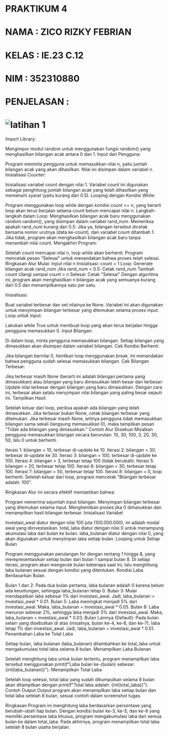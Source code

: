 # PRAKTIKUM 4

# NAMA : ZICO RIZKY FEBRIAN

# KELAS : IE.23 C.12

# NIM : 352310880

# PENJELASAN :

# ![latihan 1](https://github.com/user-attachments/assets/6b9d5854-56e2-4cef-997d-5ace542b5d77)


Import Library:

Mengimpor modul random untuk menggunakan fungsi random() yang menghasilkan bilangan acak antara 0 dan 1.
Input dari Pengguna:

Program meminta pengguna untuk memasukkan nilai n, yaitu jumlah bilangan acak yang akan dihasilkan. Nilai ini disimpan dalam variabel n.
Inisialisasi Counter:

Inisialisasi variabel count dengan nilai 1. Variabel count ini digunakan sebagai penghitung jumlah bilangan acak yang telah dihasilkan yang memenuhi syarat (yaitu kurang dari 0.5).
Looping dengan Kondisi While:

Program menggunakan loop while dengan kondisi count <= n, yang berarti loop akan terus berjalan selama count belum mencapai nilai n.
Langkah-langkah dalam Loop:
Menghasilkan bilangan acak baru menggunakan random.random(), yang disimpan dalam variabel rand_num.
Memeriksa apakah rand_num kurang dari 0.5:
Jika ya, bilangan tersebut dicetak bersama nomor urutnya (data ke-count), dan variabel count ditambah 1.
Jika tidak, program akan menghasilkan bilangan acak baru tanpa menambah nilai count.
Mengakhiri Program:

Setelah count mencapai nilai n, loop while akan berhenti.
Program mencetak pesan "Selesai" untuk menandakan bahwa proses telah selesai.
Ringkasan Alur
Mulai: Input nilai n
Inisialisasi: count = 1
Loop:
Generate bilangan acak rand_num
Jika rand_num < 0.5:
Cetak rand_num
Tambah count
Ulangi sampai count > n
Selesai: Cetak "Selesai"
Dengan algoritma ini, program akan menghasilkan n bilangan acak yang semuanya kurang dari 0.5 dan menampilkannya satu per satu.

Inisialisasi:

Buat variabel terbesar dan set nilainya ke None. Variabel ini akan digunakan untuk menyimpan bilangan terbesar yang ditemukan selama proses input.
Loop untuk Input:

Lakukan while True untuk membuat loop yang akan terus berjalan hingga pengguna memasukkan 0.
Input Bilangan:

Di dalam loop, minta pengguna memasukkan bilangan. Setiap bilangan yang dimasukkan akan disimpan dalam variabel bilangan.
Cek Kondisi Berhenti:

Jika bilangan bernilai 0, hentikan loop menggunakan break. Ini menandakan bahwa pengguna sudah selesai memasukkan bilangan.
Cek Bilangan Terbesar:

Jika terbesar masih None (berarti ini adalah bilangan pertama yang dimasukkan) atau bilangan yang baru dimasukkan lebih besar dari terbesar:
Update nilai terbesar dengan bilangan yang baru dimasukkan.
Dengan cara ini, terbesar akan selalu menyimpan nilai bilangan yang paling besar sejauh ini.
Tampilkan Hasil:

Setelah keluar dari loop, periksa apakah ada bilangan yang telah dimasukkan.
Jika terbesar bukan None, cetak bilangan terbesar yang ditemukan.
Jika terbesar masih None, artinya pengguna tidak memasukkan bilangan sama sekali (langsung memasukkan 0), maka tampilkan pesan "Tidak ada bilangan yang dimasukkan."
Contoh Alur Eksekusi
Misalkan pengguna memasukkan bilangan secara berurutan: 10, 30, 100, 3, 20, 30, 50, lalu 0 untuk berhenti.

Iterasi 1: bilangan = 10, terbesar di-update ke 10.
Iterasi 2: bilangan = 30, terbesar di-update ke 30.
Iterasi 3: bilangan = 100, terbesar di-update ke 100.
Iterasi 4: bilangan = 3, terbesar tetap 100 (tidak berubah).
Iterasi 5: bilangan = 20, terbesar tetap 100.
Iterasi 6: bilangan = 30, terbesar tetap 100.
Iterasi 7: bilangan = 50, terbesar tetap 100.
Iterasi 8: bilangan = 0, loop berhenti.
Setelah keluar dari loop, program mencetak "Bilangan terbesar adalah: 100".

Ringkasan
Alur ini secara efektif memastikan bahwa:

Program menerima sejumlah input bilangan.
Menyimpan bilangan terbesar yang ditemukan selama input.
Menghentikan proses jika 0 dimasukkan dan menampilkan hasil bilangan terbesar.
Inisialisasi Variabel

investasi_awal diatur dengan nilai 100 juta (100.000.000), ini adalah modal awal yang diinvestasikan.
total_laba diatur dengan nilai 0 untuk menampung akumulasi laba dari bulan ke bulan.
laba_bulanan diatur dengan nilai 0, yang akan digunakan untuk menyimpan laba setiap bulan.
Looping untuk Setiap Bulan

Program menggunakan perulangan for dengan rentang 1 hingga 8, yang merepresentasikan setiap bulan dari bulan 1 sampai bulan 8.
Di setiap iterasi, program akan mengecek bulan keberapa saat ini, lalu menghitung laba bulanan sesuai dengan kondisi yang ditentukan.
Kondisi Laba Berdasarkan Bulan

Bulan 1 dan 2:
Pada dua bulan pertama, laba bulanan adalah 0 karena belum ada keuntungan, sehingga laba_bulanan tetap 0.
Bulan 3:
Mulai mendapatkan laba sebesar 1% dari investasi_awal. Jadi, laba_bulanan = investasi_awal * 0.01.
Bulan 5:
Laba meningkat menjadi 5% dari investasi_awal. Maka, laba_bulanan = investasi_awal * 0.05.
Bulan 8:
Laba menurun sebesar 2%, sehingga laba menjadi 3% dari investasi_awal. Maka, laba_bulanan = investasi_awal * 0.03.
Bulan Lainnya (Default):
Pada bulan selain yang disebutkan di atas (misalnya, bulan ke-4, ke-6, dan ke-7), laba tetap 1% dari investasi_awal. Jadi, laba_bulanan = investasi_awal * 0.01.
Penambahan Laba ke Total Laba

Setiap bulan, laba bulanan (laba_bulanan) ditambahkan ke total_laba untuk mengakumulasi total laba selama 8 bulan.
Menampilkan Laba Bulanan

Setelah menghitung laba untuk bulan tertentu, program menampilkan laba tersebut menggunakan print(f"Laba bulan ke-{bulan} sebesar: {int(laba_bulanan)}").
Menampilkan Total Laba

Setelah loop selesai, total laba yang sudah dikumpulkan selama 8 bulan akan ditampilkan dengan print(f"Total laba adalah: {int(total_laba)}").
Contoh Output
Output program akan menampilkan laba setiap bulan dan total laba setelah 8 bulan, sesuai contoh dalam screenshot tugas.

Ringkasan
Program ini menghitung laba berdasarkan persentase yang berubah-ubah tiap bulan.
Dengan kondisi bulan ke-3, ke-5, dan ke-8 yang memiliki persentase laba khusus, program mengakumulasi laba dari semua bulan ke dalam total_laba.
Pada akhirnya, program menampilkan total laba setelah 8 bulan usaha berjalan.
